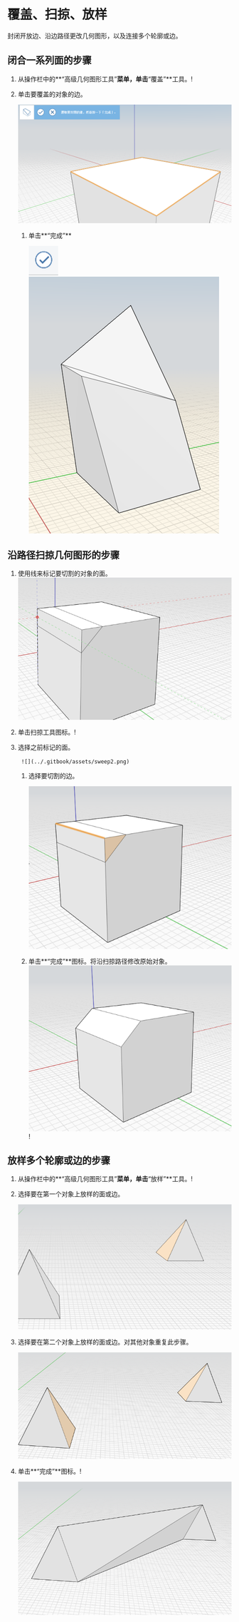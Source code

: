 # 覆盖、扫掠、放样

封闭开放边、沿边路径更改几何图形，以及连接多个轮廓或边。

## 闭合一系列面的步骤

1. 从操作栏中的**“高级几何图形工具”**菜单，单击**“覆盖”**工具。\![](<../.gitbook/assets/cover-tool (1).png>)
2.  单击要覆盖的对象的边。

    <img src="../.gitbook/assets/cover_tool1.png" alt="" data-size="original">

    1.  单击**“完成”**

        <img src="../.gitbook/assets/guid-e23d787e-5f90-4de1-b690-03306f0cb4b2-low (1) (1) (2).png" alt="" data-size="original"><img src="../.gitbook/assets/cover-finish.PNG" alt="" data-size="original">

## 沿路径扫掠几何图形的步骤

1. 使用线来标记要切割的对象的面。![](../.gitbook/assets/sweep.png)
2. 单击扫掠工具图标。\![](<../.gitbook/assets/sweep-tool (1).png>)
3.  选择之前标记的面。

    ```
     ![](../.gitbook/assets/sweep2.png) 
    ```

    1.  选择要切割的边。

        <img src="../.gitbook/assets/sweep3.png" alt="" data-size="original">
    2. 单击**“完成”**图标。将沿扫掠路径修改原始对象。![](../.gitbook/assets/sweep4.png)\![](<../.gitbook/assets/guid-e23d787e-5f90-4de1-b690-03306f0cb4b2-low (1) (1) (1).png>)

## 放样多个轮廓或边的步骤

1. 从操作栏中的**“高级几何图形工具”**菜单，单击**“放样”**工具。\![](<../.gitbook/assets/loft-tool (1).png>)
2.  选择要在第一个对象上放样的面或边。

    <img src="../.gitbook/assets/loft1.png" alt="" data-size="original">
3.  选择要在第二个对象上放样的面或边。对其他对象重复此步骤。

    <img src="../.gitbook/assets/loft2.png" alt="" data-size="original">
4.  单击**“完成”**图标。\![](<../.gitbook/assets/guid-e23d787e-5f90-4de1-b690-03306f0cb4b2-low (1) (1) (2) (1).png>)

    <img src="../.gitbook/assets/loft3.png" alt="" data-size="original">
